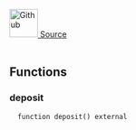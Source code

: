 <a href="https://github.com/AgentFi/agentfi-contracts/blob/main/contracts/interfaces/external/Blur/IBlurPool.sol"><img src="/img/github.svg" alt="Github" width="50px"/> Source</a><br/><br/>




## Functions
### deposit
```solidity
  function deposit() external
```





